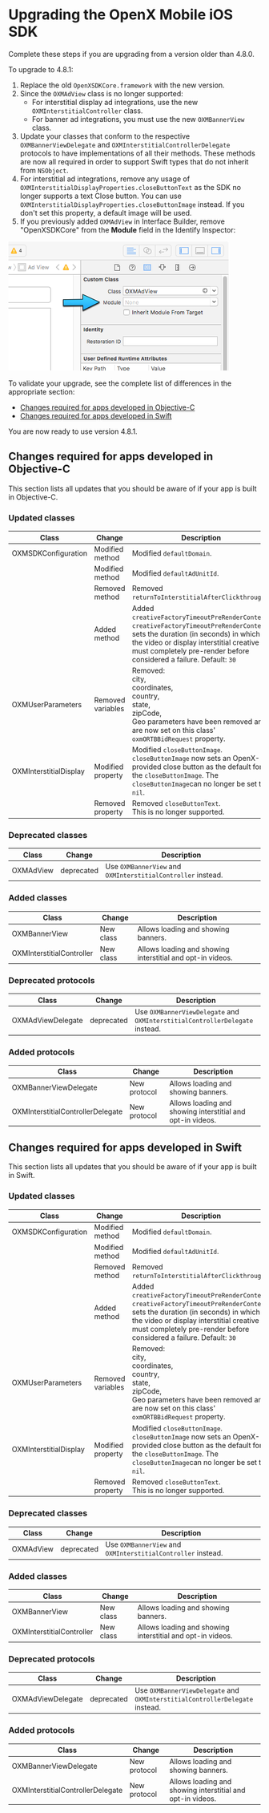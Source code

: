 Upgrading the OpenX Mobile iOS SDK
================================================

Complete these steps if you are upgrading from a version older than
4.8.0.

To upgrade to 4.8.1:

1. Replace the old `OpenXSDKCore.framework` with the new version.
2. Since the `OXMAdView` class is no longer supported:
    -   For interstitial display ad integrations, use the new `OXMInterstitialController` class.
    -   For banner ad integrations, you must use the new `OXMBannerView` class.
3.  Update your classes that conform to the respective `OXMBannerViewDelegate` and `OXMInterstitialControllerDelegate` protocols to have implementations of all their methods. These methods are now all required in order to support Swift types that do not inherit from `NSObject`.
4.  For interstitial ad integrations, remove any usage of `OXMInterstitialDisplayProperties.closeButtonText` as the SDK no longer supports a text Close button. You can use `OXMInterstitialDisplayProperties.closeButtonImage` instead. If you don\'t set this property, a default image will be used.
5.  If you previously added `OXMAdView` in Interface Builder, remove \"OpenXSDKCore\" from the **Module** field in the Identify Inspector:
    
![](res\ios-sdk-id-inspector.png)

To validate your upgrade, see the complete list of differences in the
appropriate section:

-   [Changes required for apps developed in Objective-C](#changes-required-for-apps-developed-in-objective-c)
-   [Changes required for apps developed in Swift](#changes-required-for-apps-developed-in-swift)

You are now ready to use version 4.8.1.

Changes required for apps developed in Objective-C
--------------------------------------------------------------

This section lists all updates that you should be aware of if your app
is built in Objective-C.

### Updated classes
| **Class**              | **Change**        | **Description**                                              |
| ---------------------- | ----------------- | ------------------------------------------------------------ |
| OXMSDKConfiguration    | Modified method   | Modified `defaultDomain`.                                    |
|                        | Modified method   | Modified `defaultAdUnitId`.                                  |
|                        | Removed method    | Removed `returnToInterstitialAfterClickthrough`.             |
|                        | Added method      | Added `creativeFactoryTimeoutPreRenderContent`.<br />`creativeFactoryTimeoutPreRenderContent` sets the duration (in seconds) in which the video or display interstitial creative must completely pre-render before considered a failure. Default: `30` |
| OXMUserParameters      | Removed variables | Removed:<br />city,<br />coordinates,<br />country,<br />state,<br />zipCode,<br />Geo parameters have been removed and are now set on this class' `oxmORTBBidRequest` property. |
| OXMInterstitialDisplay | Modified property | Modified `closeButtonImage`.<br />`closeButtonImage` now sets an OpenX-provided close button as the default for the `closeButtonImage`. The `closeButtonImage`can no longer be set to `nil`. |
|                        | Removed property  | Removed `closeButtonText`.<br />This is no longer supported. |

### Deprecated classes

| **Class** | **Change** | **Description**                                              |
| --------- | ---------- | ------------------------------------------------------------ |
| OXMAdView | deprecated | Use `OXMBannerView` and `OXMInterstitialController` instead. |

### Added classes

| **Class**                 | **Change** | **Description**                                            |
| ------------------------- | ---------- | ---------------------------------------------------------- |
| OXMBannerView             | New class  | Allows loading and showing banners.                        |
| OXMInterstitialController | New class  | Allows loading and showing interstitial and opt-in videos. |

### Deprecated protocols

| **Class**         | **Change** | **Description**                                              |
| ----------------- | ---------- | ------------------------------------------------------------ |
| OXMAdViewDelegate | deprecated | Use `OXMBannerViewDelegate` and `OXMInterstitialControllerDelegate` instead. |


### Added protocols

| **Class**                         | **Change**   | **Description**                                            |
| --------------------------------- | ------------ | ---------------------------------------------------------- |
| OXMBannerViewDelegate             | New protocol | Allows loading and showing banners.                        |
| OXMInterstitialControllerDelegate | New protocol | Allows loading and showing interstitial and opt-in videos. |

Changes required for apps developed in Swift
---------------------------------------------------------

This section lists all updates that you should be aware of if your app
is built in Swift.

### Updated classes

| **Class**              | **Change**        | **Description**                                              |
| ---------------------- | ----------------- | ------------------------------------------------------------ |
| OXMSDKConfiguration    | Modified method   | Modified `defaultDomain`.                                    |
|                        | Modified method   | Modified `defaultAdUnitId`.                                  |
|                        | Removed method    | Removed `returnToInterstitialAfterClickthrough`.             |
|                        | Added method      | Added `creativeFactoryTimeoutPreRenderContent`.<br />`creativeFactoryTimeoutPreRenderContent` sets the duration (in seconds) in which the video or display interstitial creative must completely pre-render before considered a failure. Default: `30` |
| OXMUserParameters      | Removed variables | Removed:<br />city,<br />coordinates,<br />country,<br />state,<br />zipCode,<br />Geo parameters have been removed and are now set on this class' `oxmORTBBidRequest` property. |
| OXMInterstitialDisplay | Modified property | Modified `closeButtonImage`.<br />`closeButtonImage` now sets an OpenX-provided close button as the default for the `closeButtonImage`. The `closeButtonImage`can no longer be set to `nil`. |
|                        | Removed property  | Removed `closeButtonText`.<br />This is no longer supported. |

### Deprecated classes

| **Class** | **Change** | **Description**                                              |
| --------- | ---------- | ------------------------------------------------------------ |
| OXMAdView | deprecated | Use `OXMBannerView` and `OXMInterstitialController` instead. |

### Added classes

| **Class**                 | **Change** | **Description**                                            |
| ------------------------- | ---------- | ---------------------------------------------------------- |
| OXMBannerView             | New class  | Allows loading and showing banners.                        |
| OXMInterstitialController | New class  | Allows loading and showing interstitial and opt-in videos. |

### Deprecated protocols

| **Class**         | **Change** | **Description**                                              |
| ----------------- | ---------- | ------------------------------------------------------------ |
| OXMAdViewDelegate | deprecated | Use `OXMBannerViewDelegate` and `OXMInterstitialControllerDelegate` instead. |

### Added protocols

| **Class**                         | **Change**   | **Description**                                            |
| --------------------------------- | ------------ | ---------------------------------------------------------- |
| OXMBannerViewDelegate             | New protocol | Allows loading and showing banners.                        |
| OXMInterstitialControllerDelegate | New protocol | Allows loading and showing interstitial and opt-in videos. |
